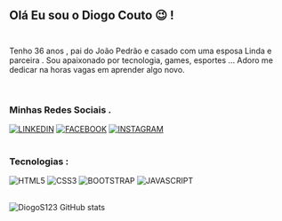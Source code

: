 ## Olá Eu sou o Diogo Couto 😉 !<br><br>
<p>Tenho 36 anos , pai do João Pedrão e casado com uma esposa Linda e parceira . Sou apaixonado por tecnologia, games, esportes ... Adoro me dedicar na horas vagas em aprender algo novo.</p><br>

### Minhas Redes Sociais .<br>

[![LINKEDIN](https://img.shields.io/badge/LinkedIn-0077B5?style=for-the-badge&logo=linkedin&logoColor=white)](https://www.linkedin.com/in/diogo-c-845b8a1a8/)
[![FACEBOOK](https://img.shields.io/badge/Facebook-1877F2?style=for-the-badge&logo=facebook&logoColor=white)](https://wwwfacebook.com/diogo.coutto.2020/)
[![INSTAGRAM](https://img.shields.io/badge/Instagram-E4405F?style=for-the-badge&logo=instagram&logoColor=white)](https://www.instagram.com/diogo.couttos123/)
<br><br>

### Tecnologias :
![HTML5](https://img.shields.io/badge/HTML5-E34F26?style=for-the-badge&logo=html5&logoColor=white)
![CSS3](https://img.shields.io/badge/CSS3-1572B6?style=for-the-badge&logo=css3&logoColor=white)
![BOOTSTRAP](https://img.shields.io/badge/Bootstrap-563D7C?style=for-the-badge&logo=bootstrap&logoColor=white)
![JAVASCRIPT](https://img.shields.io/badge/JavaScript-323330?style=for-the-badge&logo=javascript&logoColor=F7DF1E)<br><br>


![DiogoS123 GitHub stats](https://github-readme-stats.vercel.app/api?username=DiogoS123&show_icons=true&theme=dracula)
